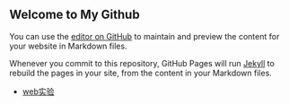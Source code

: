 ## Welcome to My Github

You can use the [editor on GitHub](https://github.com/cheung-l/cheung-l.github.io/edit/main/index.md) to maintain and preview the content for your website in Markdown files.

Whenever you commit to this repository, GitHub Pages will run [Jekyll](https://jekyllrb.com/) to rebuild the pages in your site, from the content in your Markdown files.



-  [web实验](https://github.com/cheung-l/webhomework)

